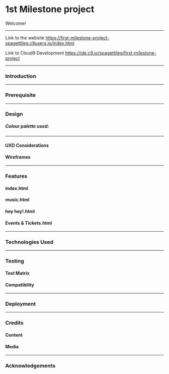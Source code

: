 # 1st Milestone project 

Welcome!

***

Link to the website
https://first-milestone-project-spagettileg.c9users.io/index.html

Link to Cloud9 Development
https://ide.c9.io/spagettileg/first-milestone-project


***

### Introduction

***

### Prerequisite

***

### Design

##### Colour palette used:

*** 

#### UXD Considerations

#### Wireframes

*** 

### Features

#### index.html

#### music.html

#### hey hey!.html

#### Events & Tickets.html

***

### Technologies Used

***

### Testing

#### Test Matrix

#### Compatibility

***

### Deployment

***

### Credits

#### Content

#### Media

***

### Acknowledgements

